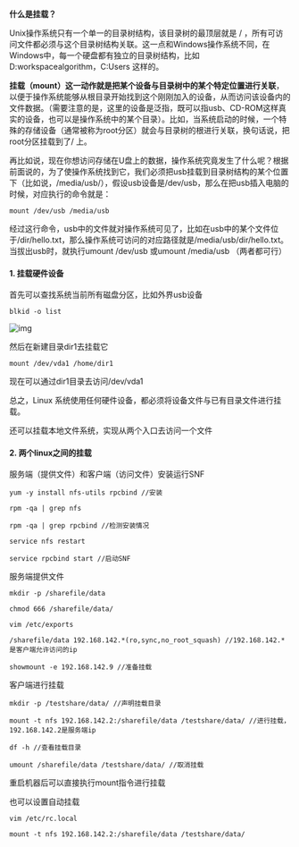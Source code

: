**什么是挂载？**

Unix操作系统只有一个单一的目录树结构，该目录树的最顶层就是 / ，所有可访问文件都必须与这个目录树结构关联。这一点和Windows操作系统不同，在Windows中，每一个硬盘都有独立的目录树结构，比如D:workspacealgorithm，C:Users 这样的。



**挂载（mount）这一动作就是把某个设备与目录树中的某个特定位置进行关联**，以便于操作系统能够从根目录开始找到这个刚刚加入的设备，从而访问该设备内的文件数据。（需要注意的是，这里的设备是泛指，既可以指usb、CD-ROM这样真实的设备，也可以是操作系统中的某个目录）。比如，当系统启动的时候，一个特殊的存储设备（通常被称为root分区）就会与目录树的根进行关联，换句话说，把root分区挂载到了/ 上。

再比如说，现在你想访问存储在U盘上的数据，操作系统究竟发生了什么呢？根据前面说的，为了使操作系统找到它，我们必须把usb挂载到目录树结构的某个位置下（比如说，/media/usb/），假设usb设备是/dev/usb，那么在把usb插入电脑的时候，对应执行的命令就是：

```
mount /dev/usb /media/usb
```

经过这行命令，usb中的文件就对操作系统可见了，比如在usb中的某个文件位于/dir/hello.txt，那么操作系统可访问的对应路径就是/media/usb/dir/hello.txt。当拔出usb时，就执行umount /dev/usb 或umount /media/usb （两者都可行）



#### 1. 挂载硬件设备

首先可以查找系统当前所有磁盘分区，比如外界usb设备

```
blkid -o list
```

![img](http://pcc.huitogo.club/55ec816a4bffb19324aa9eac003cd3c9)



然后在新建目录dir1去挂载它

```
mount /dev/vda1 /home/dir1
```

现在可以通过dir1目录去访问/dev/vda1

总之，Linux 系统使用任何硬件设备，都必须将设备文件与已有目录文件进行挂载。

还可以挂载本地文件系统，实现从两个入口去访问一个文件



#### 2. 两个linux之间的挂载

服务端（提供文件）和客户端（访问文件）安装运行SNF

```
yum -y install nfs-utils rpcbind //安装

rpm -qa | grep nfs

rpm -qa | grep rpcbind //检测安装情况

service nfs restart

service rpcbind start //启动SNF
```



服务端提供文件

```
mkdir -p /sharefile/data

chmod 666 /sharefile/data/

vim /etc/exports

/sharefile/data 192.168.142.*(ro,sync,no_root_squash) //192.168.142.*是客户端允许访问的ip

showmount -e 192.168.142.9 //准备挂载
```



客户端进行挂载

```
mkdir -p /testshare/data/ //声明挂载目录

mount -t nfs 192.168.142.2:/sharefile/data /testshare/data/ //进行挂载，192.168.142.2是服务端ip

df -h //查看挂载目录

umount /sharefile/data /testshare/data/ //取消挂载
```

重启机器后可以直接执行mount指令进行挂载



也可以设置自动挂载

```
vim /etc/rc.local

mount -t nfs 192.168.142.2:/sharefile/data /testshare/data/
```
